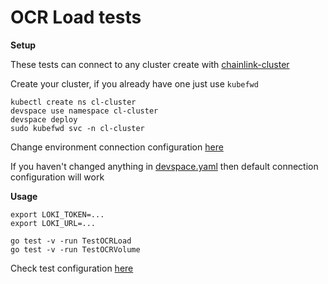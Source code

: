 # OCR Load tests

**Setup**

These tests can connect to any cluster create with [chainlink-cluster](../../charts/chainlink-cluster.md)

Create your cluster, if you already have one just use `kubefwd`

```
kubectl create ns cl-cluster
devspace use namespace cl-cluster
devspace deploy
sudo kubefwd svc -n cl-cluster
```

Change environment connection configuration [here](../../charts/chainlink-cluster/connect.toml)

If you haven't changed anything in [devspace.yaml](../../charts/chainlink-cluster/devspace.yaml) then default connection configuration will work

**Usage**

```
export LOKI_TOKEN=...
export LOKI_URL=...

go test -v -run TestOCRLoad
go test -v -run TestOCRVolume
```

Check test configuration [here](ocr/config.toml)
